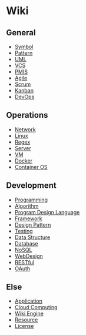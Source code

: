Wiki
====

General
-------

* [Symbol](symbol.md)
* [Pattern](pattern.md)
* [UML](uml)
* [VCS](vcs.md)
* [PMIS](pmis.md)
* [Agile](agile.md)
* [Scrum](scrum.md)
* [Kanban](kanban.md)
* [DevOps](devops.md)


Operations
------

* [Network](network.md)
* [Linux](linux)
* [Regex](regex)
* [Server](server.md)
* [VM](vm.md)
* [Docker](docker)
* [Container OS](container-os.md)

Development
-----------

* [Programming](programming)
* [Algorithm](algorithm.md)
* [Program Design Language](pdl)
* [Framework](framework.md)
* [Design Pattern](design-pattern)
* [Testing](testing.md)
* [Data Structure](data-structure)
* [Database](database.md)
* [NoSQL](nosql.md)
* [WebDesign](web-design.md)
* [RESTful](restful.md)
* [OAuth](oahuth.md)

Else
----

* [Application](application.md)
* [Cloud Computing](cloud-computing.md)
* [Wiki Engine](wiki-engine.md)
* [Resource](resource.md)
* [License](license.md)
